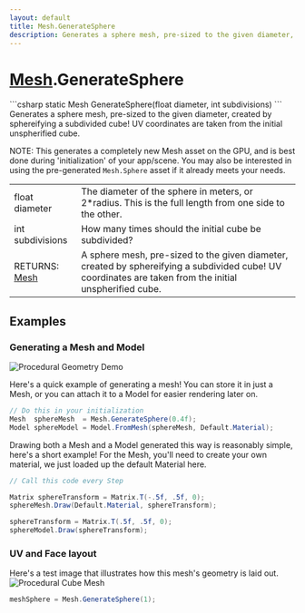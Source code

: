 ```yaml
---
layout: default
title: Mesh.GenerateSphere
description: Generates a sphere mesh, pre-sized to the given diameter, created by sphereifying a subdivided cube! UV coordinates are taken from the initial unspherified cube.  NOTE. This generates a completely new Mesh asset on the GPU, and is best done during 'initialization' of your app/scene. You may also be interested in using the pre-generated Mesh.Sphere asset if it already meets your needs.
---
```

# [Mesh]({{site.url}}/Pages/Reference/Mesh.html).GenerateSphere

<div class='signature' markdown='1'>
```csharp
static Mesh GenerateSphere(float diameter, int subdivisions)
```
Generates a sphere mesh, pre-sized to the given
diameter, created by sphereifying a subdivided cube! UV
coordinates are taken from the initial unspherified cube.

NOTE: This generates a completely new Mesh asset on the GPU, and
is best done during 'initialization' of your app/scene. You may
also be interested in using the pre-generated `Mesh.Sphere` asset
if it already meets your needs.
</div>

|  |  |
|--|--|
|float diameter|The diameter of the sphere in meters, or              2*radius. This is the full length from one side to the other.|
|int subdivisions|How many times should the initial cube             be subdivided?|
|RETURNS: [Mesh]({{site.url}}/Pages/Reference/Mesh.html)|A sphere mesh, pre-sized to the given diameter, created by sphereifying a subdivided cube! UV coordinates are taken from the initial unspherified cube.|





## Examples

### Generating a Mesh and Model

![Procedural Geometry Demo]({{site.url}}/img/screenshots/ProceduralGeometry.jpg)

Here's a quick example of generating a mesh! You can store it in just a
Mesh, or you can attach it to a Model for easier rendering later on.
```csharp
// Do this in your initialization
Mesh  sphereMesh  = Mesh.GenerateSphere(0.4f);
Model sphereModel = Model.FromMesh(sphereMesh, Default.Material);
```
Drawing both a Mesh and a Model generated this way is reasonably simple,
here's a short example! For the Mesh, you'll need to create your own material,
we just loaded up the default Material here.
```csharp
// Call this code every Step

Matrix sphereTransform = Matrix.T(-.5f, .5f, 0);
sphereMesh.Draw(Default.Material, sphereTransform);

sphereTransform = Matrix.T(.5f, .5f, 0);
sphereModel.Draw(sphereTransform);
```
### UV and Face layout
Here's a test image that illustrates how this mesh's geometry is
laid out.
![Procedural Cube Mesh]({{site.screen_url}}/ProcGeoSphere.jpg)
```csharp
meshSphere = Mesh.GenerateSphere(1);
```

